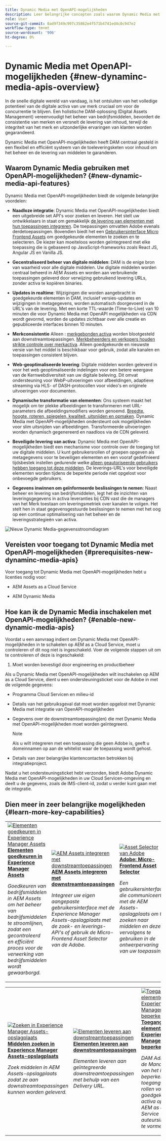 ```yaml
---
title: Dynamic Media met OpenAPI-mogelijkheden
description: Leer belangrijke concepten zoals waarom Dynamic Media met OpenAPI-mogelijkheden wordt gebruikt en hoe u dit kunt inschakelen.
role: User
source-git-commit: 0ad9f349c997c35862e4f571b4741ed4c0c947e2
workflow-type: tm+mt
source-wordcount: '906'
ht-degree: 0%

---
```


# Dynamic Media met OpenAPI-mogelijkheden {#new-dynaminc-media-apis-overview}

In de snelle digitale wereld van vandaag, is het ontsluiten van het volledige potentieel van de digitale activa van uw merk cruciaal om voor de concurrentie te blijven. Een holistische DAM-oplossing (Digital Assets Management) vereenvoudigt het beheer van bedrijfsmiddelen, bevordert de consistentie van merken en versnelt de levering van inhoud, terwijl de integriteit van het merk en uitzonderlijke ervaringen van klanten worden gegarandeerd.

Dynamic Media met OpenAPI-mogelijkheden heeft DAM centraal gesteld in een flexibel en efficiënt systeem van de toeleveringsketen voor inhoud om het beheer en de levering van middelen te garanderen.

## Waarom Dynamic Media gebruiken met OpenAPI-mogelijkheden? {#new-dynamic-media-api-features}

Dynamic Media met OpenAPI-mogelijkheden biedt de volgende belangrijke voordelen:

* **Naadloze integratie**: Dynamic Media met OpenAPI-mogelijkheden biedt een uitgebreide set API&#39;s voor zoeken en leveren. Het stelt uw ontwikkelaars in staat om gemakkelijk [de levering van elementen met hun toepassingen integreren](/help/assets/integrate-new-dynamic-media-apis.md). De toepassingen omvatten Adobe evenals derdetoepassingen. Bovendien biedt het een [Gebruikersinterface Micro Frontend Assets](/help/assets/asset-selector.md) om goedgekeurde elementen te zoeken en te selecteren. De kiezer kan moeiteloos worden geïntegreerd met elke toepassing die is gebaseerd op JavaScript-frameworks zoals React JS, Angular JS en Vanilla JS.

* **Gecentraliseerd beheer van digitale middelen**: DAM is de enige bron van waarheid voor alle digitale middelen. Uw digitale middelen worden centraal beheerd in AEM Assets en worden aan verbruikende toepassingen geleverd door verwijzing gebruikend levering URLs, zonder activa te kopiëren binaries.

* **Updates in realtime**: Wijzigingen die worden aangebracht in goedgekeurde elementen in DAM, inclusief versies-updates en wijzigingen in metagegevens, worden automatisch doorgevoerd in de URL&#39;s van de levering. Met een korte TTL-waarde (Time-to-Live) van 10 minuten die voor Dynamic Media met OpenAPI mogelijkheden via CDN wordt gevormd, worden de updates zichtbaar over alle creatie en gepubliceerde interfaces binnen 10 minuten.

* **Merkconsistentie** Alleen : [merkgebonden activa](/help/assets/approved-assets.md) worden blootgesteld aan downstreamtoepassingen. [Merkbeheerders en verkopers houden strikte controle over merkactiva](/help/assets/restrict-assets-delivery.md). Alleen goedgekeurde en nieuwste versie van het middel is beschikbaar voor gebruik, zodat alle kanalen en toepassingen consistent blijven.

* **Web-geoptimaliseerde levering**: Digitale middelen worden geleverd in voor het web geoptimaliseerde indelingen voor een betere weergave van de Kernwebdiversiteit van uw digitale beleving. Dit omvat ondersteuning voor WebP-uitvoeringen voor afbeeldingen, adaptieve streaming via HLS- of DASH-protocollen voor video&#39;s en originele uitvoeringen voor documenten.

* **Dynamische transformatie van elementen**: Ons systeem maakt het mogelijk om ter plekke afbeeldingen te transformeren met URL-parameters die afbeeldingsmodifiers worden genoemd. [Breedte, hoogte, roteren, spiegelen, kwaliteit, uitsnijden en opmaken](/help/assets/deliver-assets-apis.md). Dynamic Media met OpenAPI-mogelijkheden ondersteunt ook mogelijkheden voor slim uitsnijden van afbeeldingen. Transformeerde uitvoeringen worden dynamisch gegenereerd en naadloos via de CDN geleverd.

* **Beveiligde levering van activa**: Dynamic Media met OpenAPI-mogelijkheden biedt een mechanisme voor controle over de toegang tot uw digitale middelen. U kunt gebruikersrollen of groepen opgeven als metagegevens voor te beveiligen elementen en een vooraf gedefinieerd tijdsbestek instellen gedurende welke [alleen geautoriseerde gebruikers hebben toegang tot deze middelen](/help/assets/restrict-assets-delivery.md). De leverings-URL&#39;s voor beveiligde elementen worden tijdens de beperkte periode niet opgelost voor onbevoegde gebruikers.

* **Gegevens inwinnen om geïnformeerde beslissingen te nemen**: Naast beheer en levering van bedrijfsmiddelen, legt het de inzichten van leveringsgegevens in activa leveranties bij CDN vast die de managers van het Merk toestaan om leveringsmetriek over kanalen te volgen. Het stelt hen in staat gegevensgestuurde beslissingen te nemen met het oog op een continue optimalisering van het beheer en de leveringsstrategieën van activa.

![Nieuw Dynamic Media-gegevensstroomdiagram](assets/dm-openapi-dfd.png)

## Vereisten voor toegang tot Dynamic Media met OpenAPI-mogelijkheden {#prerequisites-new-dynaminc-media-apis}

Voor toegang tot Dynamic Media met OpenAPI-mogelijkheden hebt u licenties nodig voor:

* AEM Assets as a Cloud Service

* AEM Dynamic Media

## Hoe kan ik de Dynamic Media inschakelen met OpenAPI-mogelijkheden? {#enable-new-dynamic-media-apis}

Voordat u een aanvraag indient om Dynamic Media met OpenAPI-mogelijkheden in te schakelen op AEM as a Cloud Service, moet u controleren of dit nog niet is ingeschakeld. Voer de volgende stappen uit om te controleren of deze is ingeschakeld:

1. Moet worden bevestigd door engineering en productbeheer

Als u Dynamic Media met OpenAPI-mogelijkheden wilt inschakelen op AEM as a Cloud Service, dient u een ondersteuningsticket voor de Adobe in met de volgende gegevens:

* Programma Cloud Servicen en milieu-id

* Details van het gebruiksgeval dat moet worden opgelost met Dynamic Media met integratie van OpenAPI-mogelijkheden

* Gegevens over de downstreamtoepassing(en) die met Dynamic Media met OpenAPI-mogelijkheden moet worden geïntegreerd.

  >[!NOTE]
  >
  > Als u wilt integreren met een toepassing die geen Adobe is, geeft u domeinnamen op aan de whitelist waar de toepassing wordt gehost.

* Details van zeer belangrijke klantencontacten betrokken bij integratieproject.

Nadat u het ondersteuningsticket hebt verzonden, biedt Adobe Dynamic Media met OpenAPI-mogelijkheden in uw Cloud Servicen-omgeving en deelt u de gegevens, zoals de IMS-client-id, zodat u verder kunt gaan met de integratie.

## Dien meer in zeer belangrijke mogelijkheden {#learn-more-key-capabilities}

<table>
<td>
   <a href="/help/assets/approved-assets.md">
   <img alt="Elementen goedkeuren in Experience Manager Assets" src="./assets/approved-assets.jpeg" />
   </a>
   <div>
      <a href="/help/assets/approved-assets.md">
      <strong>Elementen goedkeuren in Experience Manager Assets</strong>
      </a>
   </div>
   <p>
      <em>Goedkeuren van bedrijfsmiddelen in AEM Assets om het beheer van bedrijfsmiddelen te stroomlijnen, zodat een gecontroleerd en efficiënt proces voor de verwerking van bedrijfsmiddelen wordt gewaarborgd.</em>
   </p>
</td>
<td>
   <a href="/help/assets/integrate-new-dynamic-media-apis.md">
   <img alt="AEM Assets integreren met downstreamtoepassingen" src="./assets/asset-selector-integration.png" />
   </a>
   <div>
      <a href="/help/assets/integrate-new-dynamic-media-apis.md">
      <strong>AEM Assets integreren met downstreamtoepassingen</strong>
      </a>
   </div>
   <p>
      <em>Integreer uw eigen aangepaste gebruikersinterface met de Experience Manager Assets-opslagplaats met de zoek- en leverings-API's of gebruik de Micro-Frontend Asset Selector van de Adobe.</em>
   </p>
</td>
<td>
   <a href="/help/assets/asset-selector.md">
   <img alt="Asset Selector van Adobe" src="./assets/asset-selector-prereqs.png" />
   </a>
   <div>
      <a href="/help/assets/asset-selector.md">
      <strong>Adobe: Micro-Frontend Asset Selector</strong>
      </a>
   </div>
   <p>
      <em>Een gebruikersinterface die communiceert met de AEM Assets-opslagplaats om te zoeken naar middelen en deze vervolgens te gebruiken in de ontwerpervaring van uw toepassing.</em>
   </p>
</td>
</table>
<table>
<td>
   <a href="/help/assets/search-assets-api.md">
   <img alt="Zoeken in Experience Manager Assets-opslagplaats" src="./assets/search-assets-api-overview.png" />
   </a>
   <div>
      <a href="/help/assets/search-assets-api.md">
      <strong>Middelen zoeken in Experience Manager Assets-opslagplaats</strong>
      </a>
   </div>
   <p>
      <em>Zoek middelen in AEM Assets-opslagplaats zodat ze aan downstreamtoepassingen kunnen worden geleverd.</em>
   </p>
</td>
<td>
   <a href="/help/assets/deliver-assets-apis.md">
   <img alt="Elementen leveren aan downstreamtoepassingen" src="./assets/delivery-url.png" />
   </a>
   <div>
      <a href="/help/assets/deliver-assets-apis.md">
      <strong>Elementen leveren aan downstreamtoepassingen</strong>
      </a>
   </div>
   <p>
      <em>Elementen leveren aan geïntegreerde downstreamtoepassingen met behulp van een Delivery URL.</em>
   </p>
</td>
<td>
   <a href="/help/assets/restrict-assets-delivery.md">
   <img alt="Toegang tot elementen in Experience Manager beperken" src="./assets/restricted-access.png" />
   </a>
   <div>
      <a href="/help/assets/restrict-assets-delivery.md">
      <strong>Toegang tot elementen in Experience Manager beperken</strong>
      </a>
   </div>
   <p>
      <em> DAM Admin of de Managers van het Merk beperken de toegang door rollen voor goedgekeurde activa op de AEM as a Cloud Service auteursinstantie te vormen.</em>
   </p>
</td>
</table>

